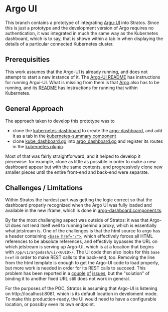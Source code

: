 # Argo UI

This branch contains a prototype of integrating [Argu-UI](https://github.com/argoproj/argo-ui) into Stratos. Since
this is just a prototype and the development version of Argo requires no authentication, it was integrated in much
the same way as the Kubernetes dashboard, which is to say, that is shown within a tab in when displaying the details
of a particular connected Kubernetes cluster.

## Prerequisities

This work assumes that the Argo-UI is already running, and does not attempt to start a new instance of it.
The [Argo-UI README](https://github.com/argoproj/argo-ui/blob/master/README.md) has instructions for running Argui-UI.
What is missing from them is that [Argo](https://github.com/argoproj/argo) also has to be running, and
its [README](https://github.com/argoproj/argo/blob/master/README.md) has instructions for running that within
Kubernetes.

## General Approach

The approach taken to develop this prototype was to 

- clone the
[kubernetes-dashboard](custom-src/frontend/app/custom/kubernetes/kubernetes-dashboard) to create the
[argo-dashboard](custom-src/frontend/app/custom/kubernetes/argo-dashboard), and add it as a tab
in the [kubernetes-summary component](custom-src/frontend/app/custom/kubernetes/tabs/kubernetes-summary-tab/kubernetes-summary.component.html)
- clone [kube_dashboard.go](src/jetstream/plugins/kubernetes/kube_dashboard.go) into
   [argo_dashboard.go](src/jetstream/plugins/kubernetes/argo_dashboard.go) and register its routes in the 
   [kubernetes plugin](src/jetstream/plugins/kubernetes/main.go).

Most of that was fairly straightforward, and it helped to develop it piecewise: for example, clone as little as possible 
in order to make a new dashboard appear but with the same contents, and progressively clone new smaller pieces until the
entire front-end and back-end were separate.

## Challenges / Limitations

Within Stratos the hardest part was getting the logic correct so that the dashboard properly recognized when the
Argo UI was fully loaded and available in the new iframe, which is done in [argo-dashboard.component.ts](custom-src/frontend/app/custom/kubernetes/argo-dashboard/argo-dashboard.component.ts).

By far the most challenging aspect was outside of Stratos: it was that Argo-UI does not lend itself well to 
running behind a proxy, which is essentially what jetstream is.  One of the challenges is that the html source fo
argo has a header containing [`<base href="/">`](https://github.com/argoproj/argo-ui/blob/master/src/app/index.html#L7), which
effectively forces all HTML references to be absolute references,
and effectivly bypasses the URL on which jetstream is serving up Argo-UI, which is at a location that begins with
`/pp/v1/argodash/ui/<GUID>/`.  The UI code then also looks for this `base href` in order to make REST calls to the
back-end, too.  Removing the line from the html template is enough to get the Argo-UI code to load properly, but more
work is needed in order for its REST calls to succeed.   This problem has been reported in a 
[couple](https://github.com/argoproj/argo/issues/716)
[of](https://github.com/argoproj/argo/issues/1215)
[issues](https://github.com/kubeflow/kubeflow/issues/1694),
but the "solution" of binding it to another fixed URL still does not work in general.

For the purposes of the POC,
Stratos is assuming that Argo-UI is listening on http://localhost:8081, which is its default location in develoment
mode.  To make this production-ready, the UI would need to have a configurable location, or possibly even its own
endpoint.
